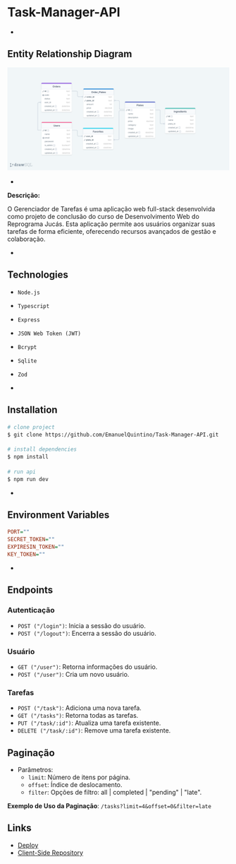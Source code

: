 # Task-Manager-API

-

## Entity Relationship Diagram

![ERD](./erd.png)

-

**Descrição:**

O Gerenciador de Tarefas é uma aplicação web full-stack desenvolvida como projeto de conclusão do curso de Desenvolvimento Web do Reprograma Jucás. Esta aplicação permite aos usuários organizar suas tarefas de forma eficiente, oferecendo recursos avançados de gestão e colaboração.

-

## Technologies

- `Node.js`
- `Typescript`
- `Express`
- `JSON Web Token (JWT)`
- `Bcrypt`
- `Sqlite`
- `Zod`

-

## Installation

```bash
# clone project
$ git clone https://github.com/EmanuelQuintino/Task-Manager-API.git

# install dependencies
$ npm install

# run api
$ npm run dev
```

-

## Environment Variables

```ini
PORT=""
SECRET_TOKEN=""
EXPIRESIN_TOKEN=""
KEY_TOKEN=""
```

-

## Endpoints

### Autenticação

- `POST ("/login")`: Inicia a sessão do usuário.
- `POST ("/logout")`: Encerra a sessão do usuário.

### Usuário

- `GET ("/user")`: Retorna informações do usuário.
- `POST ("/user")`: Cria um novo usuário.

### Tarefas

- `POST ("/task")`: Adiciona uma nova tarefa.
- `GET ("/tasks")`: Retorna todas as tarefas.
- `PUT ("/task/:id")`: Atualiza uma tarefa existente.
- `DELETE ("/task/:id")`: Remove uma tarefa existente.

## Paginação

- Parâmetros:
  - `limit`: Número de itens por página.
  - `offset`: Índice de deslocamento.
  - `filter`: Opções de filtro: all | completed | "pending" | "late".

**Exemplo de Uso da Paginação**: `/tasks?limit=4&offset=0&filter=late`

## Links

- [Deploy](https://task-manager-seven-indol.vercel.app/)
- [Client-Side Repository](https://github.com/EmanuelQuintino/Task-Manager)

